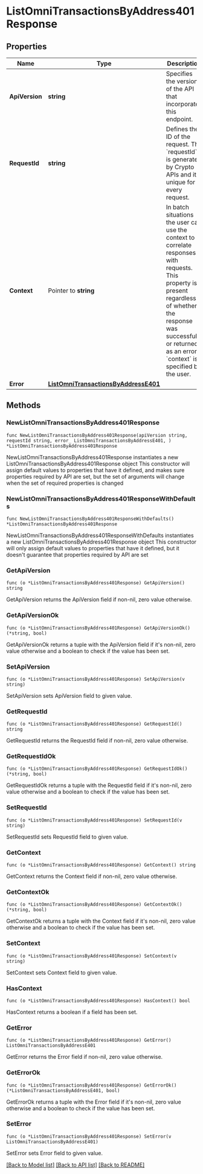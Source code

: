# ListOmniTransactionsByAddress401Response

## Properties

Name | Type | Description | Notes
------------ | ------------- | ------------- | -------------
**ApiVersion** | **string** | Specifies the version of the API that incorporates this endpoint. | 
**RequestId** | **string** | Defines the ID of the request. The &#x60;requestId&#x60; is generated by Crypto APIs and it&#39;s unique for every request. | 
**Context** | Pointer to **string** | In batch situations the user can use the context to correlate responses with requests. This property is present regardless of whether the response was successful or returned as an error. &#x60;context&#x60; is specified by the user. | [optional] 
**Error** | [**ListOmniTransactionsByAddressE401**](ListOmniTransactionsByAddressE401.md) |  | 

## Methods

### NewListOmniTransactionsByAddress401Response

`func NewListOmniTransactionsByAddress401Response(apiVersion string, requestId string, error_ ListOmniTransactionsByAddressE401, ) *ListOmniTransactionsByAddress401Response`

NewListOmniTransactionsByAddress401Response instantiates a new ListOmniTransactionsByAddress401Response object
This constructor will assign default values to properties that have it defined,
and makes sure properties required by API are set, but the set of arguments
will change when the set of required properties is changed

### NewListOmniTransactionsByAddress401ResponseWithDefaults

`func NewListOmniTransactionsByAddress401ResponseWithDefaults() *ListOmniTransactionsByAddress401Response`

NewListOmniTransactionsByAddress401ResponseWithDefaults instantiates a new ListOmniTransactionsByAddress401Response object
This constructor will only assign default values to properties that have it defined,
but it doesn't guarantee that properties required by API are set

### GetApiVersion

`func (o *ListOmniTransactionsByAddress401Response) GetApiVersion() string`

GetApiVersion returns the ApiVersion field if non-nil, zero value otherwise.

### GetApiVersionOk

`func (o *ListOmniTransactionsByAddress401Response) GetApiVersionOk() (*string, bool)`

GetApiVersionOk returns a tuple with the ApiVersion field if it's non-nil, zero value otherwise
and a boolean to check if the value has been set.

### SetApiVersion

`func (o *ListOmniTransactionsByAddress401Response) SetApiVersion(v string)`

SetApiVersion sets ApiVersion field to given value.


### GetRequestId

`func (o *ListOmniTransactionsByAddress401Response) GetRequestId() string`

GetRequestId returns the RequestId field if non-nil, zero value otherwise.

### GetRequestIdOk

`func (o *ListOmniTransactionsByAddress401Response) GetRequestIdOk() (*string, bool)`

GetRequestIdOk returns a tuple with the RequestId field if it's non-nil, zero value otherwise
and a boolean to check if the value has been set.

### SetRequestId

`func (o *ListOmniTransactionsByAddress401Response) SetRequestId(v string)`

SetRequestId sets RequestId field to given value.


### GetContext

`func (o *ListOmniTransactionsByAddress401Response) GetContext() string`

GetContext returns the Context field if non-nil, zero value otherwise.

### GetContextOk

`func (o *ListOmniTransactionsByAddress401Response) GetContextOk() (*string, bool)`

GetContextOk returns a tuple with the Context field if it's non-nil, zero value otherwise
and a boolean to check if the value has been set.

### SetContext

`func (o *ListOmniTransactionsByAddress401Response) SetContext(v string)`

SetContext sets Context field to given value.

### HasContext

`func (o *ListOmniTransactionsByAddress401Response) HasContext() bool`

HasContext returns a boolean if a field has been set.

### GetError

`func (o *ListOmniTransactionsByAddress401Response) GetError() ListOmniTransactionsByAddressE401`

GetError returns the Error field if non-nil, zero value otherwise.

### GetErrorOk

`func (o *ListOmniTransactionsByAddress401Response) GetErrorOk() (*ListOmniTransactionsByAddressE401, bool)`

GetErrorOk returns a tuple with the Error field if it's non-nil, zero value otherwise
and a boolean to check if the value has been set.

### SetError

`func (o *ListOmniTransactionsByAddress401Response) SetError(v ListOmniTransactionsByAddressE401)`

SetError sets Error field to given value.



[[Back to Model list]](../README.md#documentation-for-models) [[Back to API list]](../README.md#documentation-for-api-endpoints) [[Back to README]](../README.md)


